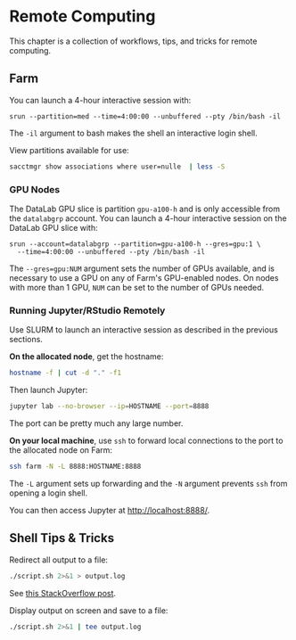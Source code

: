 Remote Computing
================

This chapter is a collection of workflows, tips, and tricks for remote
computing.



Farm
----

You can launch a 4-hour interactive session with:

```
srun --partition=med --time=4:00:00 --unbuffered --pty /bin/bash -il
```

The `-il` argument to bash makes the shell an interactive login shell.


View partitions available for use:

```sh
sacctmgr show associations where user=nulle  | less -S
```

### GPU Nodes

The DataLab GPU slice is partition `gpu-a100-h` and is only accessible from the
`datalabgrp` account. You can launch a 4-hour interactive session on the
DataLab GPU slice with:

```
srun --account=datalabgrp --partition=gpu-a100-h --gres=gpu:1 \
  --time=4:00:00 --unbuffered --pty /bin/bash -il
```

The `--gres=gpu:NUM` argument sets the number of GPUs available, and is
necessary to use a GPU on any of Farm's GPU-enabled nodes. On nodes with more
than 1 GPU, `NUM` can be set to the number of GPUs needed.


### Running Jupyter/RStudio Remotely

Use SLURM to launch an interactive session as described in the previous
sections.

**On the allocated node**, get the hostname:

```sh
hostname -f | cut -d "." -f1
```

Then launch Jupyter:

```sh
jupyter lab --no-browser --ip=HOSTNAME --port=8888
```


The port can be pretty much any large number.

**On your local machine**, use `ssh` to forward local connections to the port
to the allocated node on Farm:

```sh
ssh farm -N -L 8888:HOSTNAME:8888
```

The `-L` argument sets up forwarding and the `-N` argument prevents `ssh` from
opening a login shell.

You can then access Jupyter at <http://localhost:8888/>.



Shell Tips & Tricks
-------------------

Redirect all output to a file:

```sh
./script.sh 2>&1 > output.log
```

See [this StackOverflow post](https://stackoverflow.com/a/818284).

Display output on screen and save to a file:

```sh
./script.sh 2>&1 | tee output.log
```

